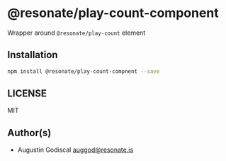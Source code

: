 # @resonate/play-count-component

Wrapper around `@resonate/play-count` element

## Installation

```sh
npm install @resonate/play-count-compnent --save
```

## LICENSE

MIT

## Author(s)

- Augustin Godiscal <auggod@resonate.is>
